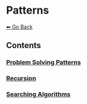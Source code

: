 # Patterns
[⬅ Go Back](/README.md)

## Contents
### [Problem Solving Patterns](/patterns/problem-solving-patterns.md)
### [Recursion](/patterns/recursion.md)
### [Searching Algorithms](/patterns/searching.md)

